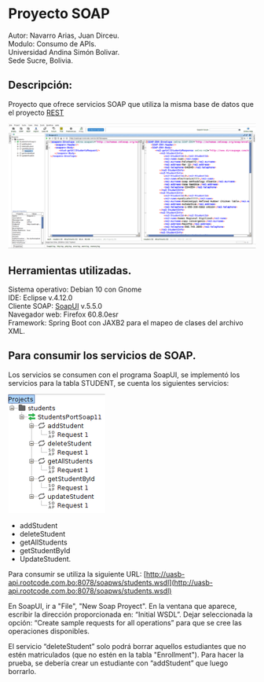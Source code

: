 # Proyecto SOAP

Autor: Navarro Arias, Juan Dirceu.  
Modulo: Consumo de APIs.  
Universidad Andina Simón Bolivar.  
Sede Sucre, Bolivia.  

## Descripción:
Proyecto que ofrece servicios SOAP que utiliza la misma base de datos que el proyecto [REST](https://github.com/georgeguitar/rest_enrollment_server.git)

<div>
<img src="servicio_soap.png" width="1000"/>
</div>


## Herramientas utilizadas.
Sistema operativo: Debian 10 con Gnome  
IDE: Eclipse v.4.12.0  
Cliente SOAP: [SoapUI](https://www.soapui.org/) v.5.5.0   
Navegador web: Firefox 60.8.0esr  
Framework: Spring Boot con JAXB2 para el mapeo de clases del archivo XML.  

## Para consumir los servicios de SOAP.

Los servicios se consumen con el programa SoapUI, se implementó los servicios para la tabla STUDENT, se cuenta los siguientes servicios:

![Servicios](servicios_soap.png)

* addStudent
* deleteStudent
* getAllStudents
* getStudentById
* UpdateStudent.

Para consumir se utiliza la siguiente URL: [http://uasb-api.rootcode.com.bo:8078/soapws/students.wsdl](http://uasb-api.rootcode.com.bo:8078/soapws/students.wsdl) 

En SoapUI, ir a "File", "New Soap Proyect". 
En la ventana que aparece, escribir la dirección proporcionada en: “Initial WSDL”. 
Dejar seleccionada la opción: “Create sample requests for all operations” para que se cree las operaciones disponibles.

El servicio “deleteStudent” solo podrá borrar aquellos estudiantes que no estén matriculados 
(que no estén en la tabla "Enrollment"). Para hacer la prueba, se debería crear un estudiante con “addStudent” que luego borrarlo.
